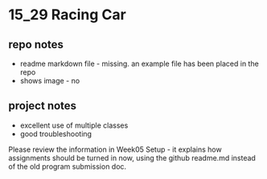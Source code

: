 # 15_29 Racing Car
## repo notes

- readme markdown file - missing. an example file has been placed in the repo
- shows image - no

## project notes

- excellent use of multiple classes
- good troubleshooting



Please review the information in Week05 Setup - it explains how assignments should be turned in now, using the github readme.md instead of the old program submission doc.
